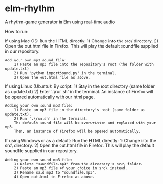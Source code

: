 # elm-rhythm
A rhythm-game generator in Elm using real-time audio

How to run:

If using Mac OS:
	Run the HTML directly:
		1) Change into the src/ directory.
		2) Open the out.html file in Firefox.
		This will play the default soundfile supplied in our repository.

	Add your own mp3 sound file:
		1) Paste an mp3 file into the repository's root (the folder with update.txt)
		2) Run 'python importSound.py' in the terminal.
		3) Open the out.html file as above.


If using Linux (Ubuntu):
	By script:
		1) Stay in the root directory (same folder as update.txt)
		2) Enter '.\run.sh' in the terminal.
		An instance of Firefox will be opened automatically with our html page.

	Adding your own sound mp3 file:
		1) Paste an mp3 file in the directory's root (same folder as update.txt).
		2) Run '.\run.sh' in the terminal.
		The default sound file will be overwritten and replaced with your mp3.
		Then, an instance of Firefox will be opened automatically.


If using Windows or as a default:
	Run the HTML directly:
		1) Change into the src\ directory.
		2) Open the out.html file in Firefox.
		This will play the default soundfile supplied in our repository.

	Adding your own sound mp3 file:
		1) Delete "soundfile.mp3" from the directory's src\ folder.
		2) Paste an mp3 file of your choice in src\ instead.
		3) Rename said mp3 to "soundfile.mp3".
		4) Open out.html in Firefox as above.
